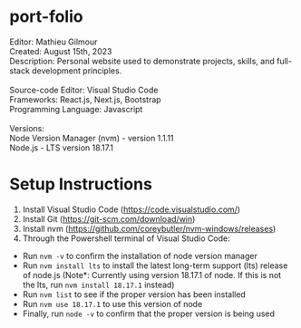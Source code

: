 # port-folio

Editor: Mathieu Gilmour\
Created: August 15th, 2023\
Description: Personal website used to demonstrate projects, skills, and full-stack development principles.\
\
Source-code Editor: Visual Studio Code\
Frameworks: React.js, Next.js, Bootstrap\
Programming Language: Javascript\
\
Versions:\
Node Version Manager (nvm) - version 1.1.11\
Node.js - LTS version 18.17.1 

# Setup Instructions

1. Install Visual Studio Code (https://code.visualstudio.com/)
2. Install Git (https://git-scm.com/download/win)
3. Install nvm (https://github.com/coreybutler/nvm-windows/releases)
4. Through the Powershell terminal of Visual Studio Code:
- Run ```nvm -v``` to confirm the installation of node version manager
- Run ```nvm install lts``` to install the latest long-term support (lts) release of node.js (Note*: Currently using version 18.17.1 of node. If this is not the lts, run ```nvm install 18.17.1``` instead)
- Run ```nvm list``` to see if the proper version has been installed
- Run ```nvm use 18.17.1``` to use this version of node
- Finally, run ```node -v``` to confirm that the proper version is being used


